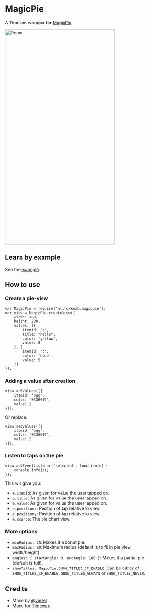 # MagicPie

A Titanium wrapper for [MagicPie](https://github.com/AlexandrGraschenkov/MagicPie).

<img src="https://github.com/Sk0rpion/MagicPie/blob/master/MagicPie.gif?raw=true" alt="Demo" width="359" height="704" />

## Learn by example

See the [example](example/app.js).

## How to use

### Create a pie-view

    var MagicPie = require('nl.fokkezb.magicpie');
    var view = MagicPie.createView({
        width: 200,
        height: 200,
        values: [{
            itemid: 'b',
            title: "hello",
            color: 'yellow',
            value: 8
        }, {
            itemid: 'c',
            color: 'blue',
            value: 5
        }]
    });
    
### Adding a value after creation

    view.addValues([{
        itemid: 'bgg',
        color: '#336699',
        value: 2
    }]);
    
Or replace:
    
    view.setValues([{
        itemid: 'bgg',
        color: '#336699',
        value: 2
    }]);

### Listen to taps on the pie

    view.addEventListener('selected', function(e) {
        console.info(e);
    });

This will give you:

* `e.itemid`: As given for value the user tapped on.
* `e.title`: As given for value the user tapped on.
* `e.value`: As given for value the user tapped on.
* `e.positionx`: Position of tap relative to view.
* `e.positiony`: Position of tap relative to view.
* `e.source`: The pie chart view.

### More options

* `minRadius: 25`: Makes it a donut pie.
* `maxRadius: 80`: Maximum radius (default is to fit in pie view width/height).
* `angles: { startAngle: 0, endAngle: 180 }`: Makes it a partial pie (default is full).
* `showTitles: MagicPie.SHOW_TITLES_IF_ENABLE`: Can be either of `SHOW_TITLES_IF_ENABLE`, `SHOW_TITLES_ALWAYS` or `SHOW_TITLES_NEVER`.

## Credits

* Made by [@viezel](https://github.com/viezel)
* Made for [Timewax](http://www.timewax.com)
